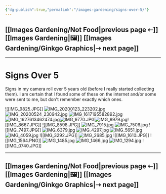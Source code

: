 ```yaml
---
{"dg-publish":true,"permalink":"/images-gardening/signs-over-5/"}
---
```



## [[Images Gardening/Not Food\|previous page ⇽]] [[Images Gardening\|🖼️]] [[Images Gardening/Ginkgo Graphics\|⇾ next page]]

---

# Signs Over 5

Signs in my camera roll over 5 years old (before I really started collecting them). I am certain that I found some of these on the internet and/or some were sent to me, but don't remember exactly which ones.


![[IMG_9825.JPG]]
![IMG_20200123_223202.jpg](/img/user/Images%20Gardening/signs%20over%205/IMG_20200123_223202.jpg)
![IMG_20200524_230942.jpg](/img/user/Images%20Gardening/signs%20over%205/IMG_20200524_230942.jpg)
![IMG_1617195582892.jpg](/img/user/Images%20Gardening/signs%20over%205/IMG_1617195582892.jpg)
![IMG_1627613462474.jpg](/img/user/Images%20Gardening/signs%20over%205/IMG_1627613462474.jpg)![IMG_9770.JPG](/img/user/Images%20Gardening/signs%20over%205/IMG_9770.JPG)![IMG_8979.jpg](/img/user/Images%20Gardening/signs%20over%205/IMG_8979.jpg)![[IMG_8667.JPG]]
![[IMG_8598.JPG]]
![IMG_7915.jpg](/img/user/Images%20Gardening/signs%20over%205/IMG_7915.jpg)
![IMG_7506.jpg](/img/user/Images%20Gardening/signs%20over%205/IMG_7506.jpg)
![[IMG_7497.JPG]]
![IMG_6379.jpg](/img/user/Images%20Gardening/signs%20over%205/IMG_6379.jpg)
![IMG_4297.jpg](/img/user/Images%20Gardening/signs%20over%205/IMG_4297.jpg)
![IMG_5651.jpg](/img/user/Images%20Gardening/signs%20over%205/IMG_5651.jpg)
![IMG_4059.jpg](/img/user/Images%20Gardening/signs%20over%205/IMG_4059.jpg)
![[IMG_3292.JPG]]
![IMG_2685.jpg](/img/user/Images%20Gardening/signs%20over%205/IMG_2685.jpg)
![[IMG_1610.JPG]]
![[IMG_1564.PNG]]
![IMG_1485.jpg](/img/user/Images%20Gardening/signs%20over%205/IMG_1485.jpg)
![IMG_1466.jpg](/img/user/Images%20Gardening/signs%20over%205/IMG_1466.jpg)
![IMG_1294.jpg](/img/user/Images%20Gardening/signs%20over%205/IMG_1294.jpg)
![[IMG_0740.JPG]]

---

## [[Images Gardening/Not Food\|previous page ⇽]] [[Images Gardening\|🖼️]] [[Images Gardening/Ginkgo Graphics\|⇾ next page]]